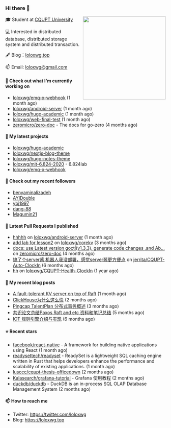 ### Hi there 👋

<img align="right" src="https://raw.githubusercontent.com/muesli/muesli/master/assets/termenv.png" width="260">
 
🎓 Student at [CQUPT University](https://www.cqupt.edu.cn/)

💻 Interested in distributed database, distributed storage system and distributed transaction.

🖋 Blog：[loloxwg.top](https://loloxwg.top)



📫 Email: [loloxwg@gmail.com](mailto:loloxwg@gmail.com)



#### 👷 Check out what I'm currently working on

- [loloxwg/emq-x-webhook](https://github.com/loloxwg/emq-x-webhook) (1 month ago)
- [loloxwg/android-server](https://github.com/loloxwg/android-server) (1 month ago)
- [loloxwg/hugo-academic](https://github.com/loloxwg/hugo-academic) (1 month ago)
- [loloxwg/web-final-test](https://github.com/loloxwg/web-final-test) (1 month ago)
- [zeromicro/zero-doc](https://github.com/zeromicro/zero-doc) - The docs for go-zero (4 months ago)

#### 🌱 My latest projects

- [loloxwg/hugo-academic](https://github.com/loloxwg/hugo-academic)
- [loloxwg/nextjs-blog-theme](https://github.com/loloxwg/nextjs-blog-theme)
- [loloxwg/hugo-notes-theme](https://github.com/loloxwg/hugo-notes-theme)
- [loloxwg/mit-6.824-2020](https://github.com/loloxwg/mit-6.824-2020) - 6.824lab
- [loloxwg/emq-x-webhook](https://github.com/loloxwg/emq-x-webhook)

#### 👯 Check out my recent followers

- [benyaminalizadeh](https://github.com/benyaminalizadeh)
- [AYIDouble](https://github.com/AYIDouble)
- [ybj1997](https://github.com/ybj1997)
- [dang-88](https://github.com/dang-88)
- [Magumin21](https://github.com/Magumin21)

#### 🔨 Latest Pull Requests I published

- [hhhhh](https://github.com/loloxwg/android-server/pull/1) on [loloxwg/android-server](https://github.com/loloxwg/android-server) (1 month ago)
- [add lab for lesson2](https://github.com/loloxwg/corekv/pull/1) on [loloxwg/corekv](https://github.com/loloxwg/corekv) (3 months ago)
- [docs: use Latest version goctl(v1.3.3), generate code changes ,and Ab…](https://github.com/zeromicro/zero-doc/pull/121) on [zeromicro/zero-doc](https://github.com/zeromicro/zero-doc) (4 months ago)
- [搞了个server酱 机器人我没部署，感觉server酱更方便点](https://github.com/jerrita/CQUPT-Auto-ClockIn/pull/2) on [jerrita/CQUPT-Auto-ClockIn](https://github.com/jerrita/CQUPT-Auto-ClockIn) (6 months ago)
- [hh](https://github.com/loloxwg/CQUPT-Health-ClockIn/pull/1) on [loloxwg/CQUPT-Health-ClockIn](https://github.com/loloxwg/CQUPT-Health-ClockIn) (1 year ago)

#### 📜 My recent blog posts

- [A fault-tolerant KV server on top of Raft](https://loloxwg.top/post/a_fault-tolerant_kv_server_on_top_of_raft/) (1 month ago)
- [ClickHouse为什么这么快](https://loloxwg.top/post/clickhouse%E4%B8%BA%E4%BB%80%E4%B9%88%E8%BF%99%E4%B9%88%E5%BF%AB/) (2 months ago)
- [Pingcap TalentPlan 分布式事务概述](https://loloxwg.top/post/%E5%88%86%E5%B8%83%E5%BC%8F%E4%BA%8B%E5%8A%A1%E6%A6%82%E8%BF%B0/) (3 months ago)
- [共识论文总结Paxos Raft and etc 资料和笔记总结](https://loloxwg.top/post/%E5%85%B1%E8%AF%86%E8%AE%BA%E6%96%87%E6%80%BB%E7%BB%93paxos-raft-and-etc-%E8%B5%84%E6%96%99%E5%92%8C%E7%AC%94%E8%AE%B0%E6%80%BB%E7%BB%93/) (5 months ago)
- [IOT 规则引擎介绍与实现](https://loloxwg.top/post/iot%E8%A7%84%E5%88%99%E5%BC%95%E6%93%8E/) (6 months ago)

#### ⭐ Recent stars

- [facebook/react-native](https://github.com/facebook/react-native) - A framework for building native applications using React (1 month ago)
- [readysettech/readyset](https://github.com/readysettech/readyset) - ReadySet is a lightweight SQL caching engine written in Rust that helps developers enhance the performance and scalability of existing applications.  (1 month ago)
- [lusccc/cqupt-thesis-officedown](https://github.com/lusccc/cqupt-thesis-officedown) (2 months ago)
- [Kalasearch/grafana-tutorial](https://github.com/Kalasearch/grafana-tutorial) - Grafana 使用教程 (2 months ago)
- [duckdb/duckdb](https://github.com/duckdb/duckdb) - DuckDB is an in-process SQL OLAP Database Management System (2 months ago)

#### 📫 How to reach me

- Twitter: https://twitter.com/loloxwg
- Blog: https://loloxwg.top

